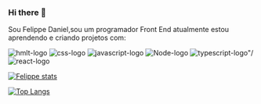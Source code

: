 ### Hi there :page_with_curl:

Sou Felippe Daniel,sou um programador Front End
atualmente estou aprendendo e criando projetos com:

<img src="https://img.shields.io/badge/HTML5-E34F26?style=for-the-badge&logo=html5&logoColor=white" alt= "hmlt-logo" />
<img src="https://img.shields.io/badge/CSS3-1572B6?style=for-the-badge&logo=css3&logoColor=white" alt= "css-logo" />
<img src="https://img.shields.io/badge/JavaScript-F7DF1E?style=for-the-badge&logo=javascript&logoColor=black" alt= "javascript-logo" />
<img src="https://img.shields.io/badge/Node.js-43853D?style=for-the-badge&logo=node.js&logoColor=white" alt= "Node-logo" />
<img src="https://img.shields.io/badge/TypeScript-007ACC?style=for-the-badge&logo=typescript&logoColor=white" alt= typescript-logo"/>
<img src="https://img.shields.io/badge/React-20232A?style=for-the-badge&logo=react&logoColor=61DAFB" alt= "react-logo"/>

[![Felippe stats](https://github-readme-stats.vercel.app/api?username=felippedaniel)](https://github.com/anuraghazra/github-readme-stats)

[![Top Langs](https://github-readme-stats.vercel.app/api/top-langs/?username=felippedaniel)](https://github.com/anuraghazra/github-readme-stats)
